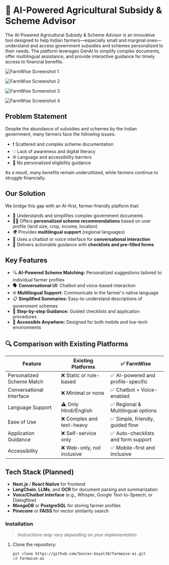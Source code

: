 # 🌾 AI-Powered Agricultural Subsidy & Scheme Advisor

The AI-Powered Agricultural Subsidy & Scheme Advisor is an innovative tool designed to help Indian farmers—especially small and marginal ones—understand and access government subsidies and schemes personalized to their needs. The platform leverages GenAI to simplify complex documents, offer multilingual assistance, and provide interactive guidance for timely access to financial benefits.

![FarmWise Screenshot 1](https://res.cloudinary.com/dvovo1lfg/image/upload/v1744442760/shquuwkbsdb88gpm2xzw.png)

![FarmWise Screenshot 2](https://res.cloudinary.com/dvovo1lfg/image/upload/v1744442858/bh0j7nxvojeda7rfjvit.png)

![FarmWise Screenshot 3](https://res.cloudinary.com/dvovo1lfg/image/upload/v1744442906/ybqpxt9xopdrdhpifc0w.png)

![FarmWise Screenshot 4](https://res.cloudinary.com/dvovo1lfg/image/upload/v1744442987/inkkqusofm2xt3kmw26y.png)

## Problem Statement

Despite the abundance of subsidies and schemes by the Indian government, many farmers face the following issues:

- ❗ Scattered and complex scheme documentation
- 💡 Lack of awareness and digital literacy
- 🌐 Language and accessibility barriers
- 📄 No personalized eligibility guidance

As a result, many benefits remain underutilized, while farmers continue to struggle financially.

## Our Solution

We bridge this gap with an AI-first, farmer-friendly platform that:

- 🧠 Understands and simplifies complex government documents
- 🧑‍🌾 Offers **personalized scheme recommendations** based on user profile (land size, crop, income, location)
- 🌍 Provides **multilingual support** (regional languages)
- 💬 Uses a chatbot or voice interface for **conversational interaction**
- 📝 Delivers actionable guidance with **checklists and pre-filled forms**

## Key Features

- 🔍 **AI-Powered Scheme Matching:** Personalized suggestions tailored to individual farmer profiles
- 🗣️ **Conversational UI:** Chatbot and voice-based interaction
- 🌐 **Multilingual Support:** Communicate in the farmer's native language
- 📋 **Simplified Summaries:** Easy-to-understand descriptions of government schemes
- 🧾 **Step-by-step Guidance:** Guided checklists and application procedures
- 📱 **Accessible Anywhere:** Designed for both mobile and low-tech environments

## 🔍 Comparison with Existing Platforms

| Feature                   | Existing Platforms              | ✅ FarmWise                         |
|---------------------------|---------------------------------|--------------------------------------|
| Personalized Scheme Match | ❌ Static or rule-based        | ✅ AI-powered and profile-specific   |
| Conversational Interface  | ❌ Minimal or none             | ✅ Chatbot + Voice-enabled           |
| Language Support          | ⚠️ Only Hindi/English          | ✅ Regional & Multilingual options   |
| Ease of Use               | ❌ Complex and text-heavy      | ✅ Simple, friendly, guided flow     |
| Application Guidance      | ❌ Self-service only           | ✅ Auto-checklists and form support  |
| Accessibility             | ❌ Web-only, not inclusive     | ✅ Mobile-first and inclusive        |

## Tech Stack (Planned)

- **Next.js** / **React Native** for frontend
- **LangChain**, **LLMs**, and **OCR** for document parsing and summarization
- **Voice/Chatbot Interface** (e.g., Whisper, Google Text-to-Speech, or Dialogflow)
- **MongoDB** or **PostgreSQL** for storing farmer profiles
- **Pinecone** or **FAISS** for vector similarity search
<!-- - **Cloud Hosting:** Vercel / AWS / GCP -->

### Installation

> _Instructions may vary depending on your implementation_

1. Clone the repository:
   ```bash
   git clone https://github.com/Sourav-Goyal19/farmwise-ai.git
   cd farmwise-ai
   ```
